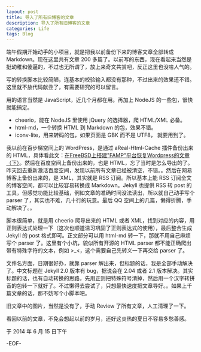 ```yaml
---
layout: post
title: 导入了所有旧博客的文章
description: 导入了所有旧博客的文章
categories: Life
tags: Blog
---
```


端午假期开始动手的小项目，就是把我以前备份下来的博客文章全部转成 Markdown。现在这里共有文章 200 多篇了。以前写的东西，现在看起来当然是挺幼稚和傻逼的，不过也无所谓了，放上来奇文共赏吧，反正这里也没啥人气的。

写的转换脚本比较简陋，连基本的校验输入都没有那种，不过出来的效果还不错。这里就不放代码献丑了，有需要研究的可以留言。

用的语言当然是 JavaScript，近几个月都在用。再加上 NodeJS 的一些包，很快就能搞定。

- cheerio，能在 NodeJS 里使用 jQuery 的选择器，爬 HTML/XML 必备。
- html-md，一个转换 HTML 到 Markdown 的包，效果不错。
- iconv-lite，用来转码的包，如果页面是 GBK 而不是 UTF8， 就要用到了。

我以前在百步梯空间上的 WordPress，是通过 aReal-Html-Cache 插件备份出来的 HTML，具体看此文：[在FreeBSD上搭建"FAMP"平台恢复Wordpress的文章（下）](/2007/08/14/WordPress-Recover-On-FAMP-P2)。然后在百度空间上备份出来的，也是 HTML，忘了当时是怎么导出的了。昨天回去重新激活百度空间，发现以前所有文章已经被清空，不错。。然后在网易博客上备份出来的，是 XML，其实就是 RSS 订阅。所以基本上能 RSS 订阅全文的博客空间，都可以比较容易转换成 Markdown。Jekyll 也提供 RSS 转 post 的工具，但感觉功能比较基础，例如文章的准确时间没法读出，所以就自己动手写个 parser 了，其实也不难，几十行的玩意。最后 QQ 空间上的几篇，懒得折腾，手动解决了。。

脚本很简单，就是用 cheerio 爬导出来的 HTML 或者 XML，找到对应的内容，用正则表达式处理一下（这次也顺道温习巩固了正则表达式的使用），最后整合生成 Jekyll 的 post 格式即可。正文部分可以用 html-md 转一下，那就不用自己麻烦写个 parser 了。这里有个小坑，貌似所有开源的 HTML parser 都不能正确爬出带有特殊字符的文本，例如 \>\_\<，这个需要自己先转义一下再交给 parser 了。

文件名方面，日期很好办，就靠 parser 解出来，但标题的话，我是全部手动解决了。中文标题在 Jekyll 2.0 版本有 bug，据说会在 2.04 或者 2.1 版本解决。其实标题的话，也有自动转换的思路，先用正则把特殊符号清掉，然后用一个汉字转拼音的包转一下就好了。不过懒得去尝试了，只想最快速度把文章导好。。如果上千篇文章的话，那不妨写个小脚本吧。

旧文章中的图片，当然是没有了，手动 Review 了所有文章，人工清理了一下。

看回以前的文章，不免会想起以前的岁月，还好这炎热的夏日不容易多愁善感。

于 2014 年 6 月 15 日下午

-EOF-
